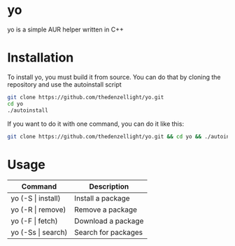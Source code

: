 # yo
yo is a simple AUR helper written in C++

# Installation
To install yo, you must build it from source.
You can do that by cloning the repository and use the autoinstall script
```sh
git clone https://github.com/thedenzellight/yo.git
cd yo
./autoinstall
```
If you want to do it with one command, you can do it like this:
```sh
git clone https://github.com/thedenzellight/yo.git && cd yo && ./autoinstall
```
# Usage
|Command|Description|
|-------------------|-------------------|
| yo (-S \| install) | Install a package |
| yo (-R \| remove)  | Remove a package  |
| yo (-F \| fetch)   | Download a package|
| yo (-Ss \| search) | Search for packages|

